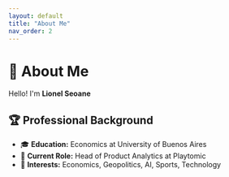 ```yaml
---
layout: default
title: "About Me"
nav_order: 2
---
```


# 👋 About Me

Hello! I'm **Lionel Seoane**

## 🏆 Professional Background
- 🎓 **Education:** Economics at University of Buenos Aires
- 💼 **Current Role:** Head of Product Analytics at Playtomic
- 🧠 **Interests:** Economics, Geopolitics, AI, Sports, Technology